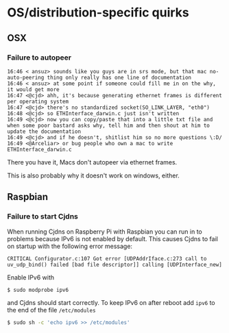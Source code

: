 # OS/distribution-specific quirks

## OSX

### Failure to autopeer

```IRC
16:46 < ansuz> sounds like you guys are in srs mode, but that mac no-auto-peering thing only really has one line of documentation
16:46 < ansuz> at some point if someone could fill me in on the why, it would get more
16:47 <@cjd> ahh, it's because generating ethernet frames is different per operating system
16:47 <@cjd> there's no standardized socket(SO_LINK_LAYER, "eth0")
16:48 <@cjd> so ETHInterface_darwin.c just isn't written
16:49 <@cjd> now you can copy/paste that into a little txt file and when some poor bastard asks why, tell him and then shout at him to update the documentation
16:49 <@cjd> and if he doesn't, shitlist him so no more questions \:D/
16:49 <@Arceliar> or bug people who own a mac to write ETHInterface_darwin.c
```

There you have it, Macs don't autopeer via ethernet frames.

This is also probably why it doesn't work on windows, either.

## Raspbian

### Failure to start Cjdns
When running Cjdns on Raspberry Pi with Raspbian you can run in to problems because IPv6 is not enabled by default. This causes Cjdns to fail on startup with the following error message:

```
CRITICAL Configurator.c:107 Got error [UDPAddrIface.c:273 call to uv_udp_bind() failed [bad file descriptor]] calling [UDPInterface_new]
```

Enable IPv6 with

```bash
$ sudo modprobe ipv6
```

and Cjdns should start correctly. To keep IPv6 on after reboot add `ipv6` to the end of the file `/etc/modules`

```bash
$ sudo sh -c 'echo ipv6 >> /etc/modules'
```
